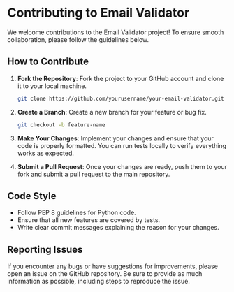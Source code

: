 # Contributing to Email Validator

We welcome contributions to the Email Validator project! To ensure smooth collaboration, please follow the guidelines below.

## How to Contribute

1. **Fork the Repository**:
   Fork the project to your GitHub account and clone it to your local machine.

   ```bash
   git clone https://github.com/yourusername/your-email-validator.git
   ```

2. **Create a Branch**:
   Create a new branch for your feature or bug fix.

   ```bash
   git checkout -b feature-name
   ```

3. **Make Your Changes**:
   Implement your changes and ensure that your code is properly formatted. You can run tests locally to verify everything works as expected.

4. **Submit a Pull Request**:
   Once your changes are ready, push them to your fork and submit a pull request to the main repository.

## Code Style

- Follow PEP 8 guidelines for Python code.
- Ensure that all new features are covered by tests.
- Write clear commit messages explaining the reason for your changes.

## Reporting Issues

If you encounter any bugs or have suggestions for improvements, please open an issue on the GitHub repository. Be sure to provide as much information as possible, including steps to reproduce the issue.
